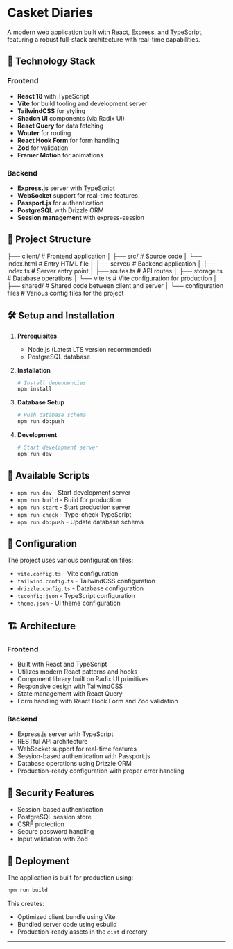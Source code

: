 # Casket Diaries

A modern web application built with React, Express, and TypeScript, featuring a robust full-stack architecture with real-time capabilities.

## 🚀 Technology Stack

### Frontend

- **React 18** with TypeScript
- **Vite** for build tooling and development server
- **TailwindCSS** for styling
- **Shadcn UI** components (via Radix UI)
- **React Query** for data fetching
- **Wouter** for routing
- **React Hook Form** for form handling
- **Zod** for validation
- **Framer Motion** for animations

### Backend

- **Express.js** server with TypeScript
- **WebSocket** support for real-time features
- **Passport.js** for authentication
- **PostgreSQL** with Drizzle ORM
- **Session management** with express-session

## 📁 Project Structure

├── client/ # Frontend application
│ ├── src/ # Source code
│ └── index.html # Entry HTML file
│
├── server/ # Backend application
│ ├── index.ts # Server entry point
│ ├── routes.ts # API routes
│ ├── storage.ts # Database operations
│ └── vite.ts # Vite configuration for production
│
├── shared/ # Shared code between client and server
│
└── configuration files # Various config files for the project

## 🛠️ Setup and Installation

1. **Prerequisites**
   - Node.js (Latest LTS version recommended)
   - PostgreSQL database

2. **Installation**

   ```bash
   # Install dependencies
   npm install
   ```

3. **Database Setup**

   ```bash
   # Push database schema
   npm run db:push
   ```

4. **Development**

   ```bash
   # Start development server
   npm run dev
   ```

## 🚦 Available Scripts

- `npm run dev` - Start development server
- `npm run build` - Build for production
- `npm run start` - Start production server
- `npm run check` - Type-check TypeScript
- `npm run db:push` - Update database schema

## 🔧 Configuration

The project uses various configuration files:

- `vite.config.ts` - Vite configuration
- `tailwind.config.ts` - TailwindCSS configuration
- `drizzle.config.ts` - Database configuration
- `tsconfig.json` - TypeScript configuration
- `theme.json` - UI theme configuration

## 🏗️ Architecture

### Frontend

- Built with React and TypeScript
- Utilizes modern React patterns and hooks
- Component library built on Radix UI primitives
- Responsive design with TailwindCSS
- State management with React Query
- Form handling with React Hook Form and Zod validation

### Backend

- Express.js server with TypeScript
- RESTful API architecture
- WebSocket support for real-time features
- Session-based authentication with Passport.js
- Database operations using Drizzle ORM
- Production-ready configuration with proper error handling

## 🔐 Security Features

- Session-based authentication
- PostgreSQL session store
- CSRF protection
- Secure password handling
- Input validation with Zod

## 🚀 Deployment

The application is built for production using:

```bash
npm run build
```

This creates:

- Optimized client bundle using Vite
- Bundled server code using esbuild
- Production-ready assets in the `dist` directory

---
